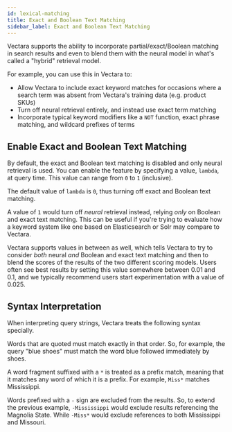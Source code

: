 ```yaml
---
id: lexical-matching
title: Exact and Boolean Text Matching
sidebar_label: Exact and Boolean Text Matching
---
```


Vectara supports the ability to incorporate partial/exact/Boolean matching in
search results and even to blend them with the neural model in what's called
a "hybrid" retrieval model.

For example, you can use this in Vectara to:
- Allow Vectara to include exact keyword matches for occasions where a search
term was absent from Vectara's training data (e.g. product SKUs)
- Turn off neural retrieval entirely, and instead use exact term matching
- Incorporate typical keyword modifiers like a `NOT` function, exact phrase
matching, and wildcard prefixes of terms

## Enable Exact and Boolean Text Matching
By default, the exact and Boolean text matching is disabled and only neural
retrieval is used.  You can enable the feature by specifying a value,
`lambda`, at query time.  This value can range from `0` to `1` (inclusive).

The default value of `lambda` is `0`, thus turning off exact and Boolean text
matching.

A value of `1` would turn off _neural_ retrieval instead, relying _only_ on
Boolean and exact text matching.  This can be useful if you're trying to
evaluate how a keyword system like one based on Elasticsearch or Solr may
compare to Vectara.

Vectara supports values in between as well, which tells Vectara to try to
consider _both_ neural _and_ Boolean and exact text matching and then to blend
the scores of the results of the two different scoring models.  Users often see
best results by setting this value somewhere between 0.01 and 0.1, and we
typically recommend users start experimentation with a value of 0.025.

## Syntax Interpretation
When interpreting query strings, Vectara treats the following syntax specially.

Words that are quoted must match exactly in that order. So, for example, the
query "blue shoes" must match the word blue followed immediately by shoes.

A word fragment suffixed with a `*` is treated as a prefix match, meaning that
it matches any word of which it is a prefix. For example, `Miss*` matches
Mississippi.

Words prefixed with a `-` sign are excluded from the results. So, to extend the
previous example, `-Mississippi` would exclude results referencing the Magnolia
State. While `-Miss*` would exclude references to both Mississippi and Missouri.
